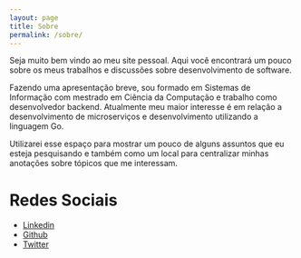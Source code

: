 ```yaml
---
layout: page
title: Sobre
permalink: /sobre/
---
```


Seja muito bem vindo ao meu site pessoal. Aqui você encontrará um pouco sobre os meus trabalhos e discussões sobre desenvolvimento de software.

Fazendo uma apresentação breve, sou formado em Sistemas de Informação com mestrado em Ciência da Computação e trabalho como desenvolvedor backend. Atualmente meu maior interesse é em relação a desenvolvimento de microserviços e desenvolvimento utilizando a linguagem Go.

Utilizarei esse espaço para mostrar um pouco de alguns assuntos que eu esteja pesquisando e também como um local para centralizar minhas anotações sobre tópicos que me interessam.

# Redes Sociais

- [Linkedin](https://www.linkedin.com/in/brenoalmeida)
- [Github](https://github.com/brenoassp)
- [Twitter](https://twitter.com/brenoassp)